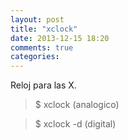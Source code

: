 ```yaml
---
layout: post
title: "xclock"
date: 2013-12-15 18:20
comments: true
categories: 
---
```

Reloj para las X.

>$ xclock (analogico)

>$ xclock -d (digital)

